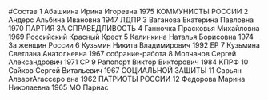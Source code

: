 #Состав
1 Абашкина Ирина Игоревна 1975 КОММУНИСТЫ РОССИИ
2 Андерс Альбина Ивановна 1947 ЛДПР
3 Ваганова Екатерина Павловна 1970 ПАРТИЯ ЗА СПРАВЕДЛИВОСТЬ
4 Ганночка Прасковья Михайловна 1969 Российский Красный Крест
5 Калинкина Наталья Борисовна 1974 За женщин России
6 Кузьмин Никита Владимирович 1992 ЕР
7 Кузьмина Светлана Анатольевна 1967 собрание-работа
8 Молчанов Сергей Александрович 1971 СР
9 Рапопорт Виктор Викторович 1984 КПРФ
10 Сайков Сергей Витальевич 1967 СОЦИАЛЬНОЙ ЗАЩИТЫ
11 Сарьян АлвартАгассеро вна 1962 ПАТРИОТЫ РОССИИ
12 Федорова Марина Николаевна 1965 МО Парнас
